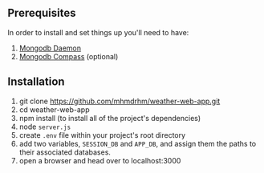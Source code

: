 ## Prerequisites 
In order to install and set things up you'll need to have:
1. [Mongodb Daemon](https://www.mongodb.com/try/download/community)
3. [Mongodb Compass](https://www.mongodb.com/try/download/compass) (optional)

## Installation
1. git clone https://github.com/mhmdrhm/weather-web-app.git
2. cd weather-web-app
3. npm install (to install all of the project's dependencies)
4. node `server.js`
5. create `.env` file within your project's root directory
6. add two variables, `SESSION_DB` and `APP_DB`, and assign them the paths to their associated databases.
7. open a browser and head over to localhost:3000

